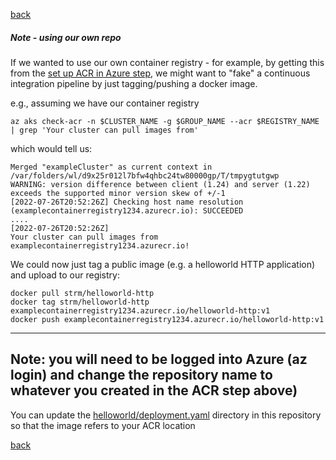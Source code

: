 [back](../README.md)

##### Note - using our own repo
If we wanted to use our own container registry - for example, by getting this from the [set up ACR in Azure step](./azure-aks.md),
we might want to "fake" a continuous integration pipeline by just tagging/pushing a docker image.

e.g., assuming we have our container registry
```
az aks check-acr -n $CLUSTER_NAME -g $GROUP_NAME --acr $REGISTRY_NAME | grep 'Your cluster can pull images from'
```

which would tell us:

```
Merged "exampleCluster" as current context in /var/folders/wl/d9x25r012l7bfw4qhbc24tw80000gp/T/tmpygtutgwp
WARNING: version difference between client (1.24) and server (1.22) exceeds the supported minor version skew of +/-1
[2022-07-26T20:52:26Z] Checking host name resolution (examplecontainerregistry1234.azurecr.io): SUCCEEDED
....
[2022-07-26T20:52:26Z] 
Your cluster can pull images from examplecontainerregistry1234.azurecr.io!
```

We could now just tag a public image (e.g. a helloworld HTTP application) and upload to our registry:
```
docker pull strm/helloworld-http
docker tag strm/helloworld-http examplecontainerregistry1234.azurecr.io/helloworld-http:v1
docker push examplecontainerregistry1234.azurecr.io/helloworld-http:v1
```
---
**Note:**
you will need to be logged into Azure (az login) and change the repository name to whatever you created in the ACR step above)
---

You can update the [helloworld/deployment.yaml](./helloworld/deployment.yaml) directory in this repository so that the image refers to your ACR location

[back](../README.md)